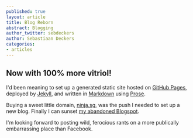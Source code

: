 ```yaml
---
published: true
layout: article
title: Blog Reborn
abstract: Blogging
author_twitter: sebdeckers
author: Sebastiaan Deckers
categories:
- articles
---
```


## Now with 100% more vitriol!

I'd been meaning to set up a generated static site hosted on [GitHub Pages](http://pages.github.com/), deployed by [Jekyll](http://jekyllrb.com/), and written in [Markdown](http://github.github.com/github-flavored-markdown/) using [Prose](http://prose.io/).

Buying a sweet little domain, [ninja.sg](http://ninja.sg/), was the push I needed to set up a new blog. Finally I can sunset [my abandoned Blogspot](http://cbas.pandion.im/).

I'm looking forward to posting wild, ferocious rants on a more publically embarrassing place than Facebook.
